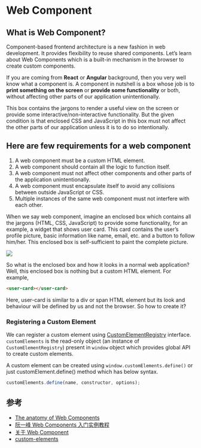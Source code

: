 # Web Component

## What is Web Component?

Component-based frontend architecture is a new fashion in web development. It provides flexibility to reuse shared components. Let’s learn about Web Components which is a built-in mechanism in the browser to create custom components.

If you are coming from **React** or **Angular** background, then you very well know what a component is. A component in nutshell is a box whose job is to **print something on the screen** or **provide some functionality** or both, without affecting other parts of our application unintentionally.

This box contains the jargons to render a useful view on the screen or provide some interactive/non-interactive functionality. But the given condition is that enclosed CSS and JavaScript in this box must not affect the other parts of our application unless it is to do so intentionally.

## Here are few requirements for a web component

1. A web component must be a custom HTML element.
2. A web component should contain all the logic to function itself.
3. A web component must not affect other components and other parts of the application unintentionally.
4. A web component must encapsulate itself to avoid any collisions between outside JavaScript or CSS.
5. Multiple instances of the same web component must not interfere with each other.

When we say web component, imagine an enclosed box which contains all the jargons (HTML, CSS, JavaScript) to provide some functionality, for an example, a widget that shows user card. This card contains the user’s profile picture, basic information like name, email, etc. and a button to follow him/her. This enclosed box is self-sufficient to paint the complete picture.

![](https://miro.medium.com/max/1400/1*m6GJ3seKAr4Fove_EyKz7Q.png)

So what is the enclosed box and how it looks in a normal web application? Well, this enclosed box is nothing but a custom HTML element. For example,

```html
<user-card></user-card>
```

Here, user-card is similar to a div or span HTML element but its look and behaviour will be defined by us and not the browser. So how to create it?

### Registering a Custom Element

We can register a custom element using [CustomElementRegistry](https://developer.mozilla.org/en-US/docs/Web/API/CustomElementRegistry) interface. `customElements` is the read-only object (an instance of `CustomElementRegistry`) present in `window` object which provides global API to create custom elements.

A custom element can be created using `window.customElements.define()` or just customElement.define() method which has below syntax.

```js
customElements.define(name, constructor, options);
```

## 参考

- [The anatomy of Web Components](https://medium.com/jspoint/the-anatomy-of-web-components-d6afedb81b37)
- [阮一峰 Web Components 入门实例教程](https://www.ruanyifeng.com/blog/2019/08/web_components.html)
- [关于 Web Component](https://juejin.cn/post/7026642674044125221)
- [custom-elements](https://html.spec.whatwg.org/multipage/custom-elements.html#custom-elements)

